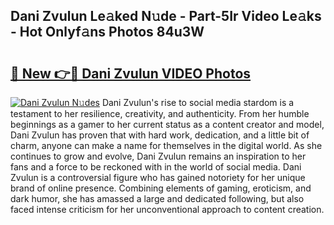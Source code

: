 ## Dani Zvulun Le𝚊ked N𝚞de - Part-5Ir Video Le𝚊ks - Hot Onlyf𝚊ns Photos 84u3W

# <h2><a href="http://ac26014.deff.icu/?id=Dani+Zvulun">🔗 New 👉🔴 Dani Zvulun VIDEO Photos</a></h2>

[![Dani Zvulun N𝚞des](https://i.imgur.com/rIISA9y.gif)](http://ac26014.deff.icu/?id=Dani+Zvulun)
Dani Zvulun's rise to social media stardom is a testament to her resilience, creativity, and authenticity. From her humble beginnings as a gamer to her current status as a content creator and model, Dani Zvulun has proven that with hard work, dedication, and a little bit of charm, anyone can make a name for themselves in the digital world. As she continues to grow and evolve, Dani Zvulun remains an inspiration to her fans and a force to be reckoned with in the world of social media. Dani Zvulun is a controversial figure who has gained notoriety for her unique brand of online presence. Combining elements of gaming, eroticism, and dark humor, she has amassed a large and dedicated following, but also faced intense criticism for her unconventional approach to content creation.
